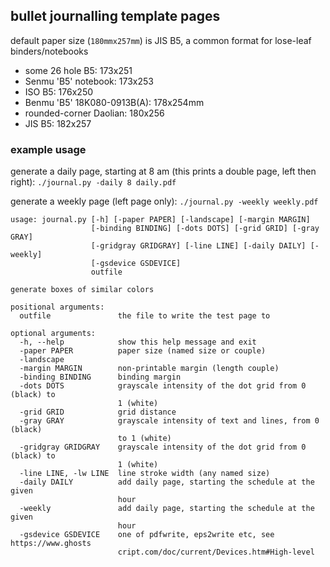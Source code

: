 ## bullet journalling template pages

default paper size (`180mmx257mm`) is JIS B5, a common format for lose-leaf binders/notebooks

* some 26 hole B5: 173x251
* Senmu 'B5' notebook: 173x253
* ISO B5: 176x250
* Benmu 'B5' 18K080-0913B(A): 178x254mm
* rounded-corner Daolian: 180x256
* JIS B5: 182x257

### example usage

generate a daily page, starting at 8 am (this prints a double page, left then right): `./journal.py -daily 8 daily.pdf`

generate a weekly page (left page only): `./journal.py -weekly weekly.pdf`

```
usage: journal.py [-h] [-paper PAPER] [-landscape] [-margin MARGIN]
                  [-binding BINDING] [-dots DOTS] [-grid GRID] [-gray GRAY]
                  [-gridgray GRIDGRAY] [-line LINE] [-daily DAILY] [-weekly]
                  [-gsdevice GSDEVICE]
                  outfile

generate boxes of similar colors

positional arguments:
  outfile               the file to write the test page to

optional arguments:
  -h, --help            show this help message and exit
  -paper PAPER          paper size (named size or couple)
  -landscape
  -margin MARGIN        non-printable margin (length couple)
  -binding BINDING      binding margin
  -dots DOTS            grayscale intensity of the dot grid from 0 (black) to
                        1 (white)
  -grid GRID            grid distance
  -gray GRAY            grayscale intensity of text and lines, from 0 (black)
                        to 1 (white)
  -gridgray GRIDGRAY    grayscale intensity of the dot grid from 0 (black) to
                        1 (white)
  -line LINE, -lw LINE  line stroke width (any named size)
  -daily DAILY          add daily page, starting the schedule at the given
                        hour
  -weekly               add daily page, starting the schedule at the given
                        hour
  -gsdevice GSDEVICE    one of pdfwrite, eps2write etc, see https://www.ghosts
                        cript.com/doc/current/Devices.htm#High-level
```
